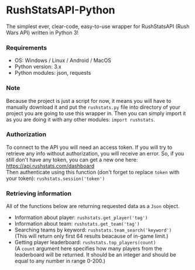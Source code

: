 # RushStatsAPI-Python
The simplest ever, clear-code, easy-to-use wrapper for RushStatsAPI (Rush Wars API) written in Python 3!
### Requirements
- OS: Windows / Linux / Android / MacOS
- Python version: 3.x
- Python modules: json, requests
### Note
Because the project is just a script for now, it means you will have to manually download it and put the ```rushstats.py``` file into directory of your project you are going to use this wrapper in. Then you can simply import it as you are doing it with any other modules: ```import rushstats```.
### Authorization
To connect to the API you will need an access token. If you will try to retrieve any info without authorization, you will receive an error. So, if you still don't have any token, you can get a new one here: https://api.rushstats.com/dashboard <br>
Then authenticate using this function (don't forget to replace ```token``` with your token): ```rushstats.session('token')```
### Retrieving information
All of the functions below are returning requested data as a ```Json``` object.
- Information about player: ```rushstats.get_player('tag')```
- Information about team: ```rushstats.get_team('tag')```
- Searching teams by keyword: ```rushstats.team_search('keyword')``` <br>
(This will return only first 64 results beacause of in-game limit.)
- Getting player leaderboard: ```rushstats.top_players(count)``` <br>
(A ```count``` argument here specifies how many players from the leaderboard will be returned. It should be an integer and should be equal to any number in range 0-200.)
